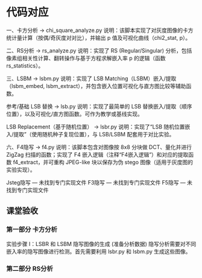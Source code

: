 # 代码对应

一、卡方分析 → chi_square_analyze.py
说明：该脚本实现了对灰度图像的卡方统计量计算（按偶/奇灰度对对比），并输出 p 值及可视化曲线（chi2_stat, p）。

二、RS分析 → rs_analyze.py
说明：实现了 RS (Regular/Singular) 分析，包括像素组相关性计算、翻转操作与基于方程求解嵌入率 p 的逻辑（函数 rs_statistics）。

三、LSBM → lsbm.py
说明：实现了 LSB Matching（LSBM）嵌入/提取（lsbm_embed, lsbm_extract），并包含嵌入位置可视化与直方图比较等辅助函数。

参考/基础 LSB 替换 → lsb.py
说明：实现了最简单的 LSB 替换嵌入/提取（顺序位置），以及可视化/直方图函数。可作为教学或基线实现。

LSB Replacement（基于随机位置） → lsbr.py
说明：实现了“LSB 随机位置嵌入/提取”（使用随机种子复现位置），与 LSB/LSBM 配套用于对比实验。

六、F4隐写 → f4.py
说明：该脚本包含对图像按 8x8 分块做 DCT、量化并进行 ZigZag 扫描的函数；实现了 F4 嵌入逻辑（注释“F4嵌入逻辑”）和对应的提取函数 f4_extract，并可重构 JPEG-like 块以保存为伪 stego 图像（适用于灰度图的实验实现）。

Jsteg隐写 — 未找到专门实现文件
F3隐写 — 未找到专门实现文件
F5隐写 — 未找到专门实现文件

## 课堂验收

### 第一部分 卡方分析

实验步骤 I：LSBR 和 LSBM 隐写图像的生成 (准备分析数据)
隐写分析需要对不同嵌入率的隐写图像进行检测。首先需要利用 lsbr.py 和 lsbm.py 生成这些图像。

### 第二部分 RS分析
